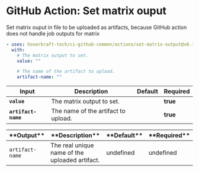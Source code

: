 <!-- start title -->

# GitHub Action: Set matrix ouput

<!-- end title -->
<!-- start description -->

Set matrix ouput in file to be uploaded as artifacts, because GitHub action does not handle job outputs for matrix

<!-- end description -->
<!-- start contents -->
<!-- end contents -->
<!-- start usage -->

```yaml
- uses: hoverkraft-tech/ci-github-common/actions/set-matrix-output@v0.7.3
  with:
    # The matrix output to set.
    value: ""

    # The name of the artifact to upload.
    artifact-name: ""
```

<!-- end usage -->
<!-- start inputs -->

| **Input**                      | **Description**                     | **Default** | **Required** |
| ------------------------------ | ----------------------------------- | ----------- | ------------ |
| **<code>value</code>**         | The matrix output to set.           |             | **true**     |
| **<code>artifact-name</code>** | The name of the artifact to upload. |             | **true**     |

<!-- end inputs -->
<!-- start outputs -->

| \***\*Output\*\***         | \***\*Description\*\***                        | \***\*Default\*\*** | \***\*Required\*\*** |
| -------------------------- | ---------------------------------------------- | ------------------- | -------------------- |
| <code>artifact-name</code> | The real unique name of the uploaded artifact. | undefined           | undefined            |

<!-- end outputs -->
<!-- start [.github/ghadocs/examples/] -->
<!-- end [.github/ghadocs/examples/] -->
